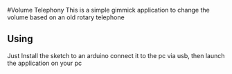 #Volume Telephony
This is a simple gimmick application to change the volume based on an old rotary telephone

## Using

Just Install the sketch to an arduino connect it to the pc via usb, then launch the application on your pc
